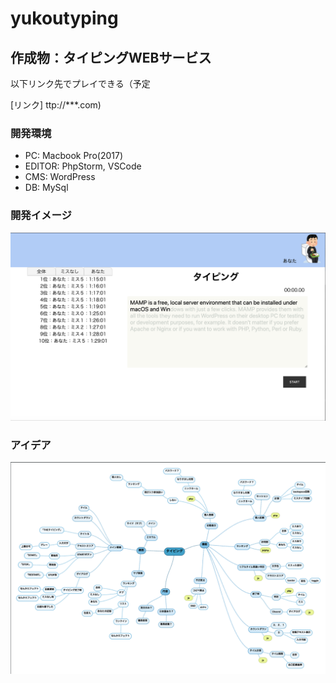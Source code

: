 # yukoutyping

## 作成物：タイピングWEBサービス

以下リンク先でプレイできる（予定

[リンク] ttp://***.com)

### 開発環境
- PC: Macbook Pro(2017)
- EDITOR: PhpStorm, VSCode
- CMS: WordPress
- DB: MySql

### 開発イメージ
![image](https://github.com/yukouyoshi/yukoutyping/blob/master/screenshot.png)

### アイデア
![mindmap](https://github.com/yukouyoshi/yukoutyping/blob/master/typing_mindmap.png)
